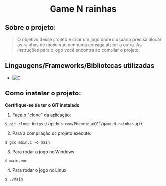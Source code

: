 <h1 align="center">Game N rainhas</h1>


## Sobre o projeto:
> O objetivo desse projeto é criar um jogo onde o usuário precisa alocar as rainhas de modo que nenhuma consiga atacar a outra. As instruções para o jogo você encontra ao compilar o projeto.

## Lingaugens/Frameworks/Bibliotecas utilizadas

* <img alt= "C" src = 'https://img.shields.io/badge/C-00599C?style=for-the-badge&logo=c&logoColor=white'> 


## Como instalar o projeto:
**Certifique-se de ter o GIT instalado**

1) Faça o "clone" da aplicação:
```
$ git clone https://github.com/PHenriqueCEC/game-N-rainhas.git
```

2) Para a compilação do projeto execute:
```
$ gcc main.c -o main
```

3) Para rodar o jogo no Windows:
```
$ main.exe
```

4) Para rodar o jogo no Linux:
```
$ ./main
```
